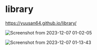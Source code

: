 # library
https://yuusan64.github.io/library/

![Screenshot from 2023-12-07 01-02-05](https://github.com/yuusan64/library/assets/42761151/11b88c06-9588-4460-8dab-d8c3825de206)


![Screenshot from 2023-12-07 01-13-43](https://github.com/yuusan64/library/assets/42761151/ed428427-68e5-436b-ae9b-60b754072706)
